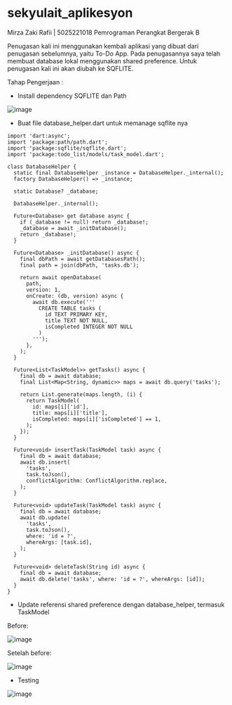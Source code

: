 # sekyulait_aplikesyon

Mirza Zaki Rafii | 5025221018
Pemrograman Perangkat Bergerak B

Penugasan kali ini menggunakan kembali aplikasi yang dibuat dari penugasan sebelumnya, yaitu To-Do App. Pada penugasannya saya telah membuat database lokal menggunakan shared preference. Untuk penugasan kali ini akan diubah ke SQFLITE.

Tahap Pengerjaan :

- Install dependency SQFLITE dan Path

![image](https://github.com/user-attachments/assets/22fa9f73-eabf-4ba4-8262-0ebb5b1d0868)

- Buat file database_helper.dart untuk memanage sqflite nya

```
import 'dart:async';
import 'package:path/path.dart';
import 'package:sqflite/sqflite.dart';
import 'package:todo_list/models/task_model.dart';

class DatabaseHelper {
  static final DatabaseHelper _instance = DatabaseHelper._internal();
  factory DatabaseHelper() => _instance;

  static Database? _database;

  DatabaseHelper._internal();

  Future<Database> get database async {
    if (_database != null) return _database!;
    _database = await _initDatabase();
    return _database!;
  }

  Future<Database> _initDatabase() async {
    final dbPath = await getDatabasesPath();
    final path = join(dbPath, 'tasks.db');

    return await openDatabase(
      path,
      version: 1,
      onCreate: (db, version) async {
        await db.execute('''
          CREATE TABLE tasks (
            id TEXT PRIMARY KEY,
            title TEXT NOT NULL,
            isCompleted INTEGER NOT NULL
          )
        ''');
      },
    );
  }

  Future<List<TaskModel>> getTasks() async {
    final db = await database;
    final List<Map<String, dynamic>> maps = await db.query('tasks');

    return List.generate(maps.length, (i) {
      return TaskModel(
        id: maps[i]['id'],
        title: maps[i]['title'],
        isCompleted: maps[i]['isCompleted'] == 1,
      );
    });
  }

  Future<void> insertTask(TaskModel task) async {
    final db = await database;
    await db.insert(
      'tasks',
      task.toJson(),
      conflictAlgorithm: ConflictAlgorithm.replace,
    );
  }

  Future<void> updateTask(TaskModel task) async {
    final db = await database;
    await db.update(
      'tasks',
      task.toJson(),
      where: 'id = ?',
      whereArgs: [task.id],
    );
  }

  Future<void> deleteTask(String id) async {
    final db = await database;
    await db.delete('tasks', where: 'id = ?', whereArgs: [id]);
  }
}

```
  
- Update referensi shared preference dengan database_helper, termasuk TaskModel

Before:

![image](https://github.com/user-attachments/assets/06bde279-460a-49e4-b052-004778ae5915)

Setelah before:

![image](https://github.com/user-attachments/assets/45453cc5-0e73-4248-8462-4075cbb9b929)

- Testing

![image](https://github.com/user-attachments/assets/2196baca-43cc-40ae-8c19-037f5b50d148)

